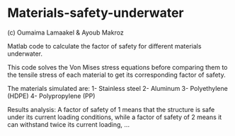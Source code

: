 # Materials-safety-underwater

(c) Oumaima Lamaakel & Ayoub Makroz

Matlab code to calculate the factor of safety for different materials underwater.

This code solves the Von Mises stress equations before comparing them to the tensile stress of each material to get its corresponding factor of safety. 

The materials simulated are:
  1- Stainless steel
  2- Aluminum
  3- Polyethylene (HDPE)
  4- Polypropylene (PP)

Results analysis:
  A factor of safety of 1 means that the structure is safe under its current loading conditions, while a factor of safety of 2 means it can withstand twice its current loading, ...

